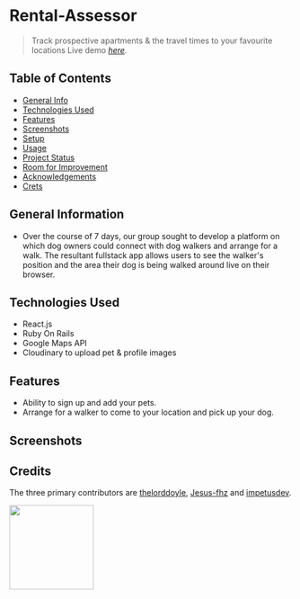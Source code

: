 # Rental-Assessor
> Track prospective apartments & the travel times to your favourite locations
> Live demo [_here_](https://rentals-assessor.herokuapp.com/rentals). 

## Table of Contents
* [General Info](#general-information)
* [Technologies Used](#technologies-used)
* [Features](#features)
* [Screenshots](#screenshots)
* [Setup](#setup)
* [Usage](#usage)
* [Project Status](#project-status)
* [Room for Improvement](#room-for-improvement)
* [Acknowledgements](#acknowledgements)
* [Crets](#credits)
<!-- * [License](#license) -->

## General Information
- Over the course of 7 days, our group sought to develop a platform on which dog owners could connect with dog walkers and arrange for a walk. The resultant fullstack app allows users to see the walker's position and the area their dog is being walked around live on their browser.

## Technologies Used
- React.js
- Ruby On Rails
- Google Maps API
- Cloudinary to upload pet & profile images

## Features
- Ability to sign up and add your pets. 
- Arrange for a walker to come to your location and pick up your dog. 

## Screenshots

## Credits

The three primary contributors are [thelorddoyle](https://github.com/thelorddoyle/), [Jesus-fhz](https://github.com/Jesus-fhz) and [impetusdev](https://github.com/impetusdev).

<img src="https://contrib.rocks/image?repo=thelorddoyle/mfc-front-end" style="width:150px"/>